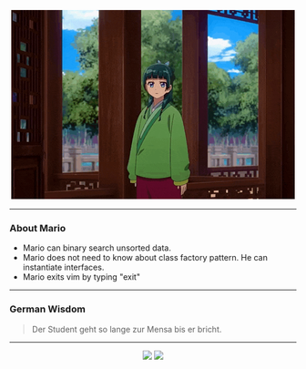 <p align="center">
  <img src="assets/maomao.gif" />
</p>

---

### About Mario
- Mario can binary search unsorted data.
- Mario does not need to know about class factory pattern. He can instantiate interfaces.
- Mario exits vim by typing "exit"

---

### German Wisdom
> Der Student geht so lange zur Mensa bis er bricht.

---

<p align="center">
  <a>
    <img height="180em" src="https://github-readme-stats-eight-theta.vercel.app/api?username=Torfkopp&show_icons=true&theme=dark&include_all_commits=true&count_private=true"/>
  </a>
  <a href="https://github.com/Torfkopp?tab=repositories">
    <img height="180em" src="https://github-readme-stats-eight-theta.vercel.app/api/top-langs/?username=torfkopp&layout=compact&theme=dark&langs_count=8&hide=java"/>
  </a>
</p>
